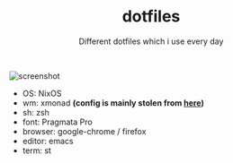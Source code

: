 <h1 align="center">dotfiles</h1>
<p align="center">Different dotfiles which i use every day</p><br>

![screenshot](https://user-images.githubusercontent.com/49302467/78457833-cedd7700-76b5-11ea-923a-1596c007aa8c.png)

- OS: NixOS
- wm: xmonad  **(config is mainly stolen from [here](https://git.systemd.club/xmonad-config/))**
- sh: zsh
- font: Pragmata Pro
- browser: google-chrome / firefox
- editor: emacs
- term: st
